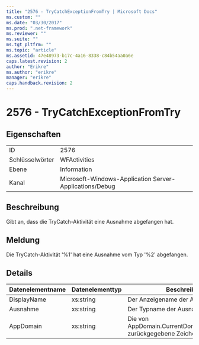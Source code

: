```yaml
---
title: "2576 - TryCatchExceptionFromTry | Microsoft Docs"
ms.custom: ""
ms.date: "03/30/2017"
ms.prod: ".net-framework"
ms.reviewer: ""
ms.suite: ""
ms.tgt_pltfrm: ""
ms.topic: "article"
ms.assetid: 47e48973-b17c-4a16-8338-c84b54aa0a6e
caps.latest.revision: 2
author: "Erikre"
ms.author: "erikre"
manager: "erikre"
caps.handback.revision: 2
---
```

# 2576 - TryCatchExceptionFromTry
## Eigenschaften  
  
|||  
|-|-|  
|ID|2576|  
|Schlüsselwörter|WFActivities|  
|Ebene|Information|  
|Kanal|Microsoft\-Windows\-Application Server\-Applications\/Debug|  
  
## Beschreibung  
 Gibt an, dass die TryCatch\-Aktivität eine Ausnahme abgefangen hat.  
  
## Meldung  
 Die TryCatch\-Aktivität '%1' hat eine Ausnahme vom Typ '%2' abgefangen.  
  
## Details  
  
|Datenelementname|Datenelementtyp|Beschreibung|  
|----------------------|---------------------|------------------|  
|DisplayName|xs:string|Der Anzeigename der Aktivität.|  
|Ausnahme|xs:string|Der Typname der Ausnahme.|  
|AppDomain|xs:string|Die von AppDomain.CurrentDomain.FriendlyName zurückgegebene Zeichenfolge.|